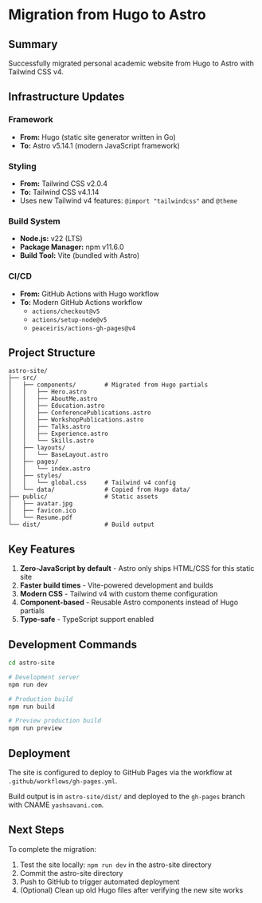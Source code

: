 # Migration from Hugo to Astro

## Summary
Successfully migrated personal academic website from Hugo to Astro with Tailwind CSS v4.

## Infrastructure Updates

### Framework
- **From:** Hugo (static site generator written in Go)
- **To:** Astro v5.14.1 (modern JavaScript framework)

### Styling
- **From:** Tailwind CSS v2.0.4
- **To:** Tailwind CSS v4.1.14
- Uses new Tailwind v4 features: `@import "tailwindcss"` and `@theme`

### Build System
- **Node.js:** v22 (LTS)
- **Package Manager:** npm v11.6.0
- **Build Tool:** Vite (bundled with Astro)

### CI/CD
- **From:** GitHub Actions with Hugo workflow
- **To:** Modern GitHub Actions workflow
  - `actions/checkout@v5`
  - `actions/setup-node@v5`
  - `peaceiris/actions-gh-pages@v4`

## Project Structure

```
astro-site/
├── src/
│   ├── components/        # Migrated from Hugo partials
│   │   ├── Hero.astro
│   │   ├── AboutMe.astro
│   │   ├── Education.astro
│   │   ├── ConferencePublications.astro
│   │   ├── WorkshopPublications.astro
│   │   ├── Talks.astro
│   │   ├── Experience.astro
│   │   └── Skills.astro
│   ├── layouts/
│   │   └── BaseLayout.astro
│   ├── pages/
│   │   └── index.astro
│   ├── styles/
│   │   └── global.css     # Tailwind v4 config
│   └── data/              # Copied from Hugo data/
├── public/                # Static assets
│   ├── avatar.jpg
│   ├── favicon.ico
│   └── Resume.pdf
└── dist/                  # Build output
```

## Key Features

1. **Zero-JavaScript by default** - Astro only ships HTML/CSS for this static site
2. **Faster build times** - Vite-powered development and builds
3. **Modern CSS** - Tailwind v4 with custom theme configuration
4. **Component-based** - Reusable Astro components instead of Hugo partials
5. **Type-safe** - TypeScript support enabled

## Development Commands

```bash
cd astro-site

# Development server
npm run dev

# Production build
npm run build

# Preview production build
npm run preview
```

## Deployment

The site is configured to deploy to GitHub Pages via the workflow at `.github/workflows/gh-pages.yml`.

Build output is in `astro-site/dist/` and deployed to the `gh-pages` branch with CNAME `yashsavani.com`.

## Next Steps

To complete the migration:
1. Test the site locally: `npm run dev` in the astro-site directory
2. Commit the astro-site directory
3. Push to GitHub to trigger automated deployment
4. (Optional) Clean up old Hugo files after verifying the new site works
